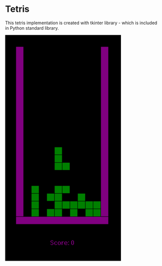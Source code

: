 # Tetris
This tetris implementation is created with tkinter library - which is included in Python standard library.

![](https://github.com/Ejdamiik/tetris/blob/master/showcase.png)
